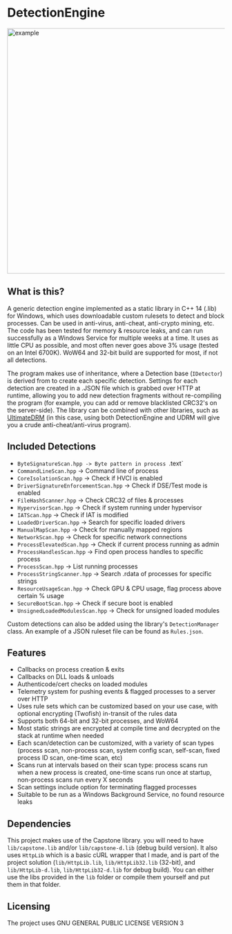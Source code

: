 # DetectionEngine
 <img width="1159" height="567" alt="example" src="https://github.com/user-attachments/assets/71ac27f1-5974-42d0-91a6-371e6b1700ee" />  
 
## What is this?
A generic detection engine implemented as a static library in C++ 14 (.lib) for Windows, which uses downloadable custom rulesets to detect and block processes. Can be used in anti-virus, anti-cheat, anti-crypto mining, etc. The code has been tested for memory & resource leaks, and can run successfully as a Windows Service for multiple weeks at a time. It uses as little CPU as possible, and most often never goes above 3% usage (tested on an Intel 6700K). WoW64 and 32-bit build are supported for most, if not all detections.    

The program makes use of inheritance, where a Detection base (`IDetector`) is derived from to create each specific detection. Settings for each detection are created in a .JSON file which is grabbed over HTTP at runtime, allowing you to add new detection fragments without re-compiling the program (for example, you can add or remove blacklisted CRC32's on the server-side). The library can be combined with other libraries, such as [UltimateDRM](https://github.com/AlSch092/UltimateDRM/) (in this case, using both DetectionEngine and UDRM will give you a crude anti-cheat/anti-virus program). 

## Included Detections
- `ByteSignatureScan.hpp -> Byte pattern in process `.text`   
- `CommandLineScan.hpp`  -> Command line of process  
- `CoreIsolationScan.hpp`  -> Check if HVCI is enabled  
- `DriverSignatureEnforcementScan.hpp` -> Check if DSE/Test mode is enabled  
- `FileHashScanner.hpp` -> Check CRC32 of files & processes  
- `HypervisorScan.hpp` -> Check if system running under hypervisor  
- `IATScan.hpp` -> Check if IAT is modified  
- `LoadedDriverScan.hpp` -> Search for specific loaded drivers  
- `ManualMapScan.hpp` -> Check for manually mapped regions  
- `NetworkScan.hpp` -> Check for specific network connections  
- `ProcessElevatedScan.hpp`  -> Check if current process running as admin  
- `ProcessHandlesScan.hpp` -> Find open process handles to specific process  
- `ProcessScan.hpp` -> List running processes  
- `ProcessStringScanner.hpp` -> Search .rdata of processes for specific strings  
- `ResourceUsageScan.hpp` -> Check GPU & CPU usage, flag process above certain % usage    
- `SecureBootScan.hpp`  -> Check if secure boot is enabled  
- `UnsignedLoadedModulesScan.hpp`  -> Check for unsigned loaded modules    

Custom detections can also be added using the library's `DetectionManager` class. An example of a JSON ruleset file can be found as `Rules.json`.

## Features  
- Callbacks on process creation & exits  
- Callbacks on DLL loads & unloads  
- Authenticode/cert checks on loaded modules  
- Telemetry system for pushing events & flagged processes to a server over HTTP  
- Uses rule sets which can be customized based on your use case, with optional encrypting (Twofish) in-transit of the rules data  
- Supports both 64-bit and 32-bit processes, and WoW64  
- Most static strings are encrypted at compile time and decrypted on the stack at runtime when needed  
- Each scan/detection can be customized, with a variety of scan types (process scan, non-process scan, system config scan, self-scan, fixed process ID scan, one-time scan, etc)  
- Scans run at intervals based on their scan type: process scans run when a new process is created, one-time scans run once at startup, non-process scans run every X seconds  
- Scan settings include option for terminating flagged processes   
- Suitable to be run as a Windows Background Service, no found resource leaks  

## Dependencies  
This project makes use of the Capstone library. you will need to have `lib/capstone.lib` and/or `lib/capstone-d.lib` (debug build version). It also uses `HttpLib` which is a basic cURL wrapper that I made, and is part of the project solution (`lib/HttpLib.lib`, `lib/HttpLib32.lib` (32-bit), and `lib/HttpLib-d.lib`, `lib/HttpLib32-d.lib` for debug build). You can either use the libs provided in the `lib` folder or compile them yourself and put them in that folder.  

## Licensing
The project uses GNU GENERAL PUBLIC LICENSE VERSION 3  


